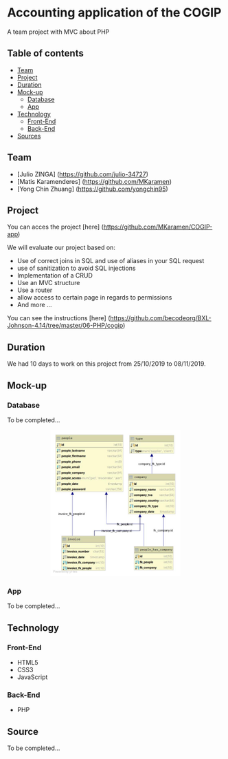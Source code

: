 # Accounting application of the COGIP
A team project with MVC about PHP

## Table of contents
* [Team](#Team)
* [Project](#Project)
* [Duration](#Duration)
* [Mock-up](#Mock-up)
  * [Database](#Database)
  * [App](#App)
* [Technology](#Technology)
  * [Front-End](#Front-End)
  * [Back-End](#Back-End)
* [Sources](#Sources)


## Team

- [Julio ZINGA] (https://github.com/julio-34727)
- [Matis Karamenderes] (https://github.com/MKaramen)
- [Yong Chin Zhuang] (https://github.com/yongchin95)


## Project
You can acces the project [here] (https://github.com/MKaramen/COGIP-app)

We will evaluate our project based on:

* Use of correct joins in SQL and use of aliases in your SQL request
* use of sanitization to avoid SQL injections
* Implementation of a CRUD
* Use an MVC structure
* Use a router
* allow access to certain page in regards to permissions
* And more ...

You can see the instructions [here] (https://github.com/becodeorg/BXL-Johnson-4.14/tree/master/06-PHP/cogip)

## Duration
We had 10 days to work on this project from 25/10/2019 to 08/11/2019.

## Mock-up

### Database
To be completed...

<p align="center">
  <img src="./public/assets/img/cogip_schema.jpg" alt="Cogip shcema database" width="60%" />
</p>

### App
To be completed...

## Technology

### Front-End

* HTML5
* CSS3
* JavaScript

### Back-End

* PHP

## Source 
To be completed...

